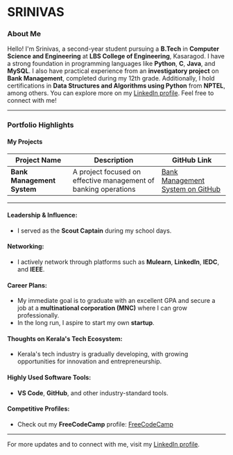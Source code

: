 # SRINIVAS

### About Me

Hello! I'm Srinivas, a second-year student pursuing a **B.Tech** in **Computer Science and Engineering** at **LBS College of Engineering**, Kasaragod. I have a strong foundation in programming languages like **Python**, **C**, **Java**, and **MySQL**. I also have practical experience from an **investigatory project** on **Bank Management**, completed during my 12th grade. Additionally, I hold certifications in **Data Structures and Algorithms using Python** from **NPTEL**, among others. You can explore more on my [LinkedIn profile](https://www.linkedin.com/in/srinivasammangod/). Feel free to connect with me!

---

### Portfolio Highlights

#### My Projects

| Project Name               | Description                                                | GitHub Link                                                                                  |
|----------------------------|------------------------------------------------------------|----------------------------------------------------------------------------------------------|
| **Bank Management System**  | A project focused on effective management of banking operations | [Bank Management System on GitHub](https://github.com/SRINIVASRAOAMMANGOD/BANK-MANAGEMENT-PYTHON) |

---

#### Leadership & Influence:

- I served as the **Scout Captain** during my school days.

#### Networking:

- I actively network through platforms such as **Mulearn**, **LinkedIn**, **IEDC**, and **IEEE**.

#### Career Plans:

- My immediate goal is to graduate with an excellent GPA and secure a job at a **multinational corporation (MNC)** where I can grow professionally.
- In the long run, I aspire to start my own **startup**.

#### Thoughts on Kerala's Tech Ecosystem:

- Kerala's tech industry is gradually developing, with growing opportunities for innovation and entrepreneurship.

#### Highly Used Software Tools:

- **VS Code**, **GitHub**, and other industry-standard tools.

#### Competitive Profiles:

- Check out my **FreeCodeCamp** profile: [FreeCodeCamp](https://www.freecodecamp.org/srinivasmulearn)

---

For more updates and to connect with me, visit my [LinkedIn profile](https://www.linkedin.com/in/srinivasammangod/).
